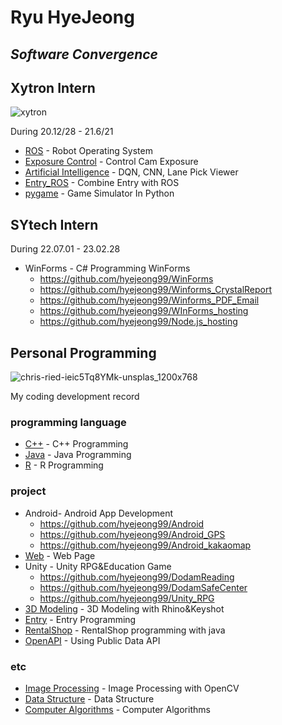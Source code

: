# Ryu HyeJeong
## _Software Convergence_

## Xytron Intern
![xytron](https://user-images.githubusercontent.com/59854960/113247737-8cfe0580-92f6-11eb-9aea-915ef09436c5.jpg)

During 20.12/28 - 21.6/21

- [ROS](https://github.com/hyejeong99/ROS) - Robot Operating System
- [Exposure Control](https://github.com/hyejeong99/cotrol_exposure) - Control Cam Exposure
- [Artificial Intelligence](https://github.com/hyejeong99/Python_AI) - DQN, CNN, Lane Pick Viewer
- [Entry_ROS](https://github.com/hyejeong99/Entry_ROS) - Combine Entry with ROS
- [pygame](https://github.com/hyejeong99/Python_pygame) - Game Simulator In Python

## SYtech Intern

During 22.07.01 - 23.02.28

- WinForms - C# Programming WinForms
  - https://github.com/hyejeong99/WinForms
  - https://github.com/hyejeong99/Winforms_CrystalReport
  - https://github.com/hyejeong99/Winforms_PDF_Email
  - https://github.com/hyejeong99/WInForms_hosting
  - https://github.com/hyejeong99/Node.js_hosting


## Personal Programming
![chris-ried-ieic5Tq8YMk-unsplas_1200x768](https://user-images.githubusercontent.com/59854960/113247722-87a0bb00-92f6-11eb-99de-2949ef3f6c83.jpg)

My coding development record

### programming language
- [C++](https://github.com/hyejeong99/C) - C++ Programming
- [Java](https://github.com/hyejeong99/Java) - Java Programming
- [R](https://github.com/hyejeong99/R) - R Programming

### project

- Android- Android App Development
  - https://github.com/hyejeong99/Android
  - https://github.com/hyejeong99/Android_GPS
  - https://github.com/hyejeong99/Android_kakaomap
- [Web](https://github.com/hyejeong99/Web) - Web Page 
- Unity - Unity RPG&Education Game
  - https://github.com/hyejeong99/DodamReading
  - https://github.com/hyejeong99/DodamSafeCenter
  - https://github.com/hyejeong99/Unity_RPG
- [3D Modeling](https://github.com/hyejeong99/3DModeling) - 3D Modeling with Rhino&Keyshot
- [Entry](https://github.com/hyejeong99/Entry) - Entry Programming
- [RentalShop](https://github.com/hyejeong99/RentalShop) - RentalShop programming with java
- [OpenAPI](https://github.com/hyejeong99/OpenAPI) - Using Public Data API

### etc

- [Image Processing](https://github.com/hyejeong99/C_ImageProcessing) - Image Processing with OpenCV
- [Data Structure](https://github.com/hyejeong99/C_DataStructure) - Data Structure
- [Computer Algorithms](https://github.com/hyejeong99/C_Algorithms) - Computer Algorithms
